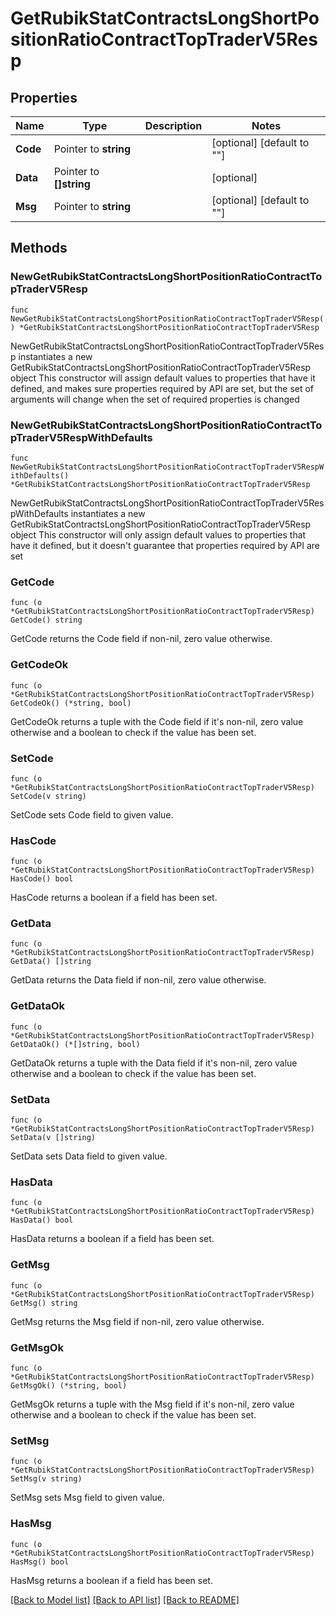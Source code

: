 # GetRubikStatContractsLongShortPositionRatioContractTopTraderV5Resp

## Properties

Name | Type | Description | Notes
------------ | ------------- | ------------- | -------------
**Code** | Pointer to **string** |  | [optional] [default to ""]
**Data** | Pointer to **[]string** |  | [optional] 
**Msg** | Pointer to **string** |  | [optional] [default to ""]

## Methods

### NewGetRubikStatContractsLongShortPositionRatioContractTopTraderV5Resp

`func NewGetRubikStatContractsLongShortPositionRatioContractTopTraderV5Resp() *GetRubikStatContractsLongShortPositionRatioContractTopTraderV5Resp`

NewGetRubikStatContractsLongShortPositionRatioContractTopTraderV5Resp instantiates a new GetRubikStatContractsLongShortPositionRatioContractTopTraderV5Resp object
This constructor will assign default values to properties that have it defined,
and makes sure properties required by API are set, but the set of arguments
will change when the set of required properties is changed

### NewGetRubikStatContractsLongShortPositionRatioContractTopTraderV5RespWithDefaults

`func NewGetRubikStatContractsLongShortPositionRatioContractTopTraderV5RespWithDefaults() *GetRubikStatContractsLongShortPositionRatioContractTopTraderV5Resp`

NewGetRubikStatContractsLongShortPositionRatioContractTopTraderV5RespWithDefaults instantiates a new GetRubikStatContractsLongShortPositionRatioContractTopTraderV5Resp object
This constructor will only assign default values to properties that have it defined,
but it doesn't guarantee that properties required by API are set

### GetCode

`func (o *GetRubikStatContractsLongShortPositionRatioContractTopTraderV5Resp) GetCode() string`

GetCode returns the Code field if non-nil, zero value otherwise.

### GetCodeOk

`func (o *GetRubikStatContractsLongShortPositionRatioContractTopTraderV5Resp) GetCodeOk() (*string, bool)`

GetCodeOk returns a tuple with the Code field if it's non-nil, zero value otherwise
and a boolean to check if the value has been set.

### SetCode

`func (o *GetRubikStatContractsLongShortPositionRatioContractTopTraderV5Resp) SetCode(v string)`

SetCode sets Code field to given value.

### HasCode

`func (o *GetRubikStatContractsLongShortPositionRatioContractTopTraderV5Resp) HasCode() bool`

HasCode returns a boolean if a field has been set.

### GetData

`func (o *GetRubikStatContractsLongShortPositionRatioContractTopTraderV5Resp) GetData() []string`

GetData returns the Data field if non-nil, zero value otherwise.

### GetDataOk

`func (o *GetRubikStatContractsLongShortPositionRatioContractTopTraderV5Resp) GetDataOk() (*[]string, bool)`

GetDataOk returns a tuple with the Data field if it's non-nil, zero value otherwise
and a boolean to check if the value has been set.

### SetData

`func (o *GetRubikStatContractsLongShortPositionRatioContractTopTraderV5Resp) SetData(v []string)`

SetData sets Data field to given value.

### HasData

`func (o *GetRubikStatContractsLongShortPositionRatioContractTopTraderV5Resp) HasData() bool`

HasData returns a boolean if a field has been set.

### GetMsg

`func (o *GetRubikStatContractsLongShortPositionRatioContractTopTraderV5Resp) GetMsg() string`

GetMsg returns the Msg field if non-nil, zero value otherwise.

### GetMsgOk

`func (o *GetRubikStatContractsLongShortPositionRatioContractTopTraderV5Resp) GetMsgOk() (*string, bool)`

GetMsgOk returns a tuple with the Msg field if it's non-nil, zero value otherwise
and a boolean to check if the value has been set.

### SetMsg

`func (o *GetRubikStatContractsLongShortPositionRatioContractTopTraderV5Resp) SetMsg(v string)`

SetMsg sets Msg field to given value.

### HasMsg

`func (o *GetRubikStatContractsLongShortPositionRatioContractTopTraderV5Resp) HasMsg() bool`

HasMsg returns a boolean if a field has been set.


[[Back to Model list]](../README.md#documentation-for-models) [[Back to API list]](../README.md#documentation-for-api-endpoints) [[Back to README]](../README.md)


